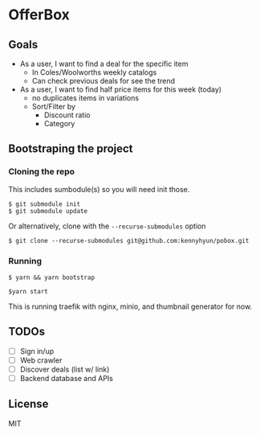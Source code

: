 # OfferBox

## Goals

- As a user, I want to find a deal for the specific item
  - In Coles/Woolworths weekly catalogs
  - Can check previous deals for see the trend
- As a user, I want to find half price items for this week (today)
  - no duplicates items in variations
  - Sort/Filter by
    - Discount ratio
    - Category

## Bootstraping the project

### Cloning the repo

This includes sumbodule(s) so you will need init those.

```
$ git submodule init
$ git submodule update
```

Or alternatively, clone with the `--recurse-submodules` option

```
$ git clone --recurse-submodules git@github.com:kennyhyun/pobox.git
``` 

### Running

```
$ yarn && yarn bootstrap
```

```
$yarn start
```

This is running traefik with nginx, minio, and thumbnail generator for now.

## TODOs

- [ ] Sign in/up
- [ ] Web crawler
- [ ] Discover deals (list w/ link)
- [ ] Backend database and APIs

## License

MIT
